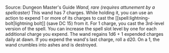 Source: Dungeon Master's Guide
*Wand, rare (requires attunement by a spellcaster)*
This wand has 7 charges. While holding it, you can use an action to expend 1 or more of its charges to cast the [[spell:lightning-bolt|lightning bolt]] (save DC 15) from it. For 1 charge, you cast the 3rd-level version of the spell. You can increase the spell slot level by one for each additional charge you expend.
The wand regains 1d6 + 1 expended charges daily at dawn. If you expend the wand's last charge, roll a d20. On a 1, the wand crumbles into ashes and is destroyed.